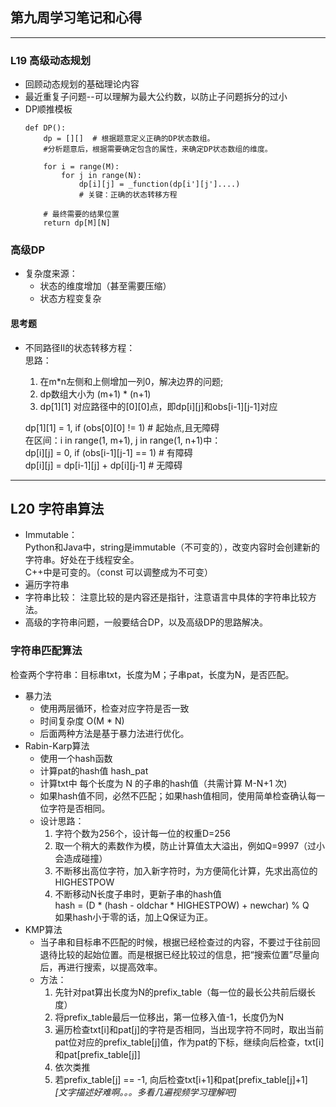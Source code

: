 ## 第九周学习笔记和心得
***
### L19 高级动态规划
- 回顾动态规划的基础理论内容
- 最近重复子问题--可以理解为最大公约数，以防止子问题拆分的过小
- DP顺推模板
    ```
    def DP():
        dp = [][]  # 根据题意定义正确的DP状态数组。
        #分析题意后，根据需要确定包含的属性，来确定DP状态数组的维度。

        for i = range(M):
            for j in range(N):
                dp[i][j] = _function(dp[i'][j']....)
                # 关键：正确的状态转移方程

        # 最终需要的结果位置
        return dp[M][N]
    ```
### 高级DP
- 复杂度来源：
    - 状态的维度增加（甚至需要压缩）  
    - 状态方程变复杂
#### 思考题
- 不同路径II的状态转移方程：  
    思路：  
    1. 在m*n左侧和上侧增加一列0，解决边界的问题;  
    2. dp数组大小为 (m+1) * (n+1) 
    3. dp[1][1] 对应路径中的[0][0]点，即dp[i][j]和obs[i-1][j-1]对应

    dp[1][1] = 1, if (obs[0][0] != 1) # 起始点,且无障碍  
    在区间：i in range(1, m+1), j in range(1, n+1)中：  
        dp[i][j] = 0, if (obs[i-1][j-1] == 1)  # 有障碍  
        dp[i][j] = dp[i-1][j] + dp[i][j-1]     # 无障碍  
***
## L20 字符串算法
- Immutable：  
    Python和Java中，string是immutable（不可变的），改变内容时会创建新的字符串。好处在于线程安全。  
    C++中是可变的。（const 可以调整成为不可变）  
- 遍历字符串
- 字符串比较：
    注意比较的是内容还是指针，注意语言中具体的字符串比较方法。
- 高级的字符串问题，一般要结合DP，以及高级DP的思路解决。
### 字符串匹配算法
检查两个字符串：目标串txt，长度为M；子串pat，长度为N，是否匹配。
- 暴力法
    - 使用两层循环，检查对应字符是否一致
    - 时间复杂度 O(M * N)
    - 后面两种方法是基于暴力法进行优化。
- Rabin-Karp算法
    - 使用一个hash函数
    - 计算pat的hash值 hash_pat
    - 计算txt中 每个长度为 N 的子串的hash值（共需计算 M-N+1 次)
    - 如果hash值不同，必然不匹配；如果hash值相同，使用简单检查确认每一位字符是否相同。
    - 设计思路：
        1. 字符个数为256个，设计每一位的权重D=256
        2. 取一个稍大的素数作为模，防止计算值太大溢出，例如Q=9997（过小会造成碰撞）
        3. 不断移出高位字符，加入新字符时，为方便简化计算，先求出高位的HIGHESTPOW
        4. 不断移动N长度子串时，更新子串的hash值  
        hash = (D * (hash - oldchar * HIGHESTPOW) + newchar) % Q  
        如果hash小于零的话，加上Q保证为正。
- KMP算法
    - 当子串和目标串不匹配的时候，根据已经检查过的内容，不要过于往前回退待比较的起始位置。而是根据已经比较过的信息，把“搜索位置”尽量向后，再进行搜索，以提高效率。
    - 方法：
        1. 先针对pat算出长度为N的prefix_table（每一位的最长公共前后缀长度）
        2. 将prefix_table最后一位移出，第一位移入值-1，长度仍为N
        3. 遍历检查txt[i]和pat[j]的字符是否相同，当出现字符不同时，取出当前pat位对应的prefix_table[j]值，作为pat的下标，继续向后检查，txt[i]和pat[prefix_table[j]]
        4. 依次类推
        5. 若prefix_table[j] == -1, 向后检查txt[i+1]和pat[prefix_table[j]+1]  
        *[文字描述好难啊。。。多看几遍视频学习理解吧]*